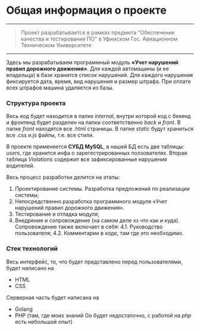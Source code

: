 # Общая информация о проекте
---
> Проект разрабатывается в рамках предмета "Обеспечение качества и тестирования ПО" в Уфимском Гос. Авиационном Техническом Университете
---
Здесь мы разрабатываем программный модуль __«Учет нарушений правил дорожного движения»__. Для каждой автомашины (и ее владельца) в базе хранится список нарушений. Для каждого нарушения фиксируется дата, время, вид нарушения и размер штрафа. При оплате всех штрафов машина удаляется из базы.

### Структура проекта

Весь код будет находится в папке *internal*, внутри которой код с бекенд и фронтенд будет разделен на папки соответственно *back* и *front*. В папке *front* находятся все .html страницы. В папке *static* будут храниться все .css и.js файлы, т.е. все стили.

В проекте применяется __СУБД MySQL__, в нашей БД есть две таблицы: *users*, где хранится инфа о зарегестрированных ползователях. Вторая таблица *Violations* содержит все зафиксированные нарушения водителей.

Весь процесс разработки делится на этапы:
1. Проектирование системы. Разработка предложений по реализации системы;
2. Непосредственно разработка программного модуля «Учет нарушений правил дорожного движения».
3. Тестирование и отладка модуля;
4. Внедрение и сопровождение (на самом деле хз что как и куда). Сопровождение также включает в себя:
4.1. Руководство пользователя;
4.2. Комментарии в коде, там где это необходимо.

### Стек технологий

Весь интерфейс, то, что будет представлено перед пользователями, будет написано на 
- HTML
- CSS

Серверная часть будет написана на
- Golang
- PHP (там, где моих знаний Go будет недостаточно, с работой на *php* есть небольшой опыт)